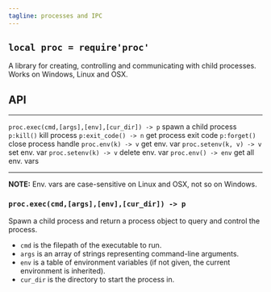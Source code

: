 ```yaml
---
tagline: processes and IPC
---
```


## `local proc = require'proc'`

A library for creating, controlling and communicating with child processes.
Works on Windows, Linux and OSX.

## API

---------------------------------------------- -------------------------------
`proc.exec(cmd,[args],[env],[cur_dir]) -> p`   spawn a child process
`p:kill()`                                     kill process
`p:exit_code() -> n`                           get process exit code
`p:forget()`                                   close process handle
`proc.env(k) -> v`                             get env. var
`proc.setenv(k, v) -> v`                       set env. var
`proc.setenv(k) -> v`                          delete env. var
`proc.env() -> env`                            get all env. vars
---------------------------------------------- -------------------------------

__NOTE:__ Env. vars are case-sensitive on Linux and OSX, not so on Windows.

### `proc.exec(cmd,[args],[env],[cur_dir]) -> p`

Spawn a child process and return a process object to query and control the
process.

  * `cmd` is the filepath of the executable to run.
  * `args` is an array of strings representing command-line arguments.
  * `env` is a table of environment variables (if not given, the current
  environment is inherited).
  * `cur_dir` is the directory to start the process in.


